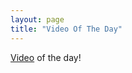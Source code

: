 ```yaml
---
layout: page
title: "Video Of The Day"
---
```

[Video](https://dai.ly/x7up6gr "daily video") of the day!
